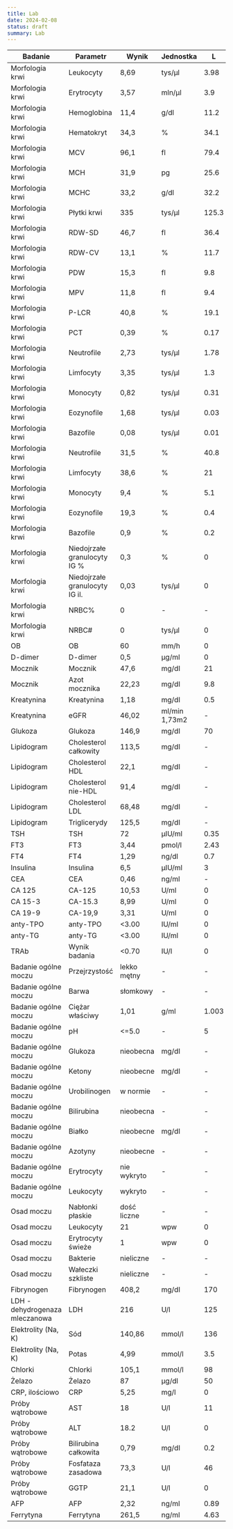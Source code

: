 ```yaml
---
title: Lab  
date: 2024-02-08
status: draft
summary: Lab
---
```


| Badanie                        | Parametr                       | Wynik       | Jednostka     | L     | H     |
| ------------------------------ | ------------------------------ | ----------- | ------------- | ----- | ----- |
| Morfologia krwi                | Leukocyty                      | 8,69        | tys/µl        | 3.98  | 10.04 |
| Morfologia krwi                | Erytrocyty                     | 3,57        | mln/µl        | 3.9   | 5.1   |
| Morfologia krwi                | Hemoglobina                    | 11,4        | g/dl          | 11.2  | 15.7  |
| Morfologia krwi                | Hematokryt                     | 34,3        | %             | 34.1  | 44.9  |
| Morfologia krwi                | MCV                            | 96,1        | fl            | 79.4  | 94.8  |
| Morfologia krwi                | MCH                            | 31,9        | pg            | 25.6  | 32.2  |
| Morfologia krwi                | MCHC                           | 33,2        | g/dl          | 32.2  | 35.5  |
| Morfologia krwi                | Płytki krwi                    | 335         | tys/µl        | 125.3 | 396.2 |
| Morfologia krwi                | RDW-SD                         | 46,7        | fl            | 36.4  | 46.3  |
| Morfologia krwi                | RDW-CV                         | 13,1        | %             | 11.7  | 14.4  |
| Morfologia krwi                | PDW                            | 15,3        | fl            | 9.8   | 16.2  |
| Morfologia krwi                | MPV                            | 11,8        | fl            | 9.4   | 12.5  |
| Morfologia krwi                | P-LCR                          | 40,8        | %             | 19.1  | 46.6  |
| Morfologia krwi                | PCT                            | 0,39        | %             | 0.17  | 0.38  |
| Morfologia krwi                | Neutrofile                     | 2,73        | tys/µl        | 1.78  | 6.04  |
| Morfologia krwi                | Limfocyty                      | 3,35        | tys/µl        | 1.3   | 3.4   |
| Morfologia krwi                | Monocyty                       | 0,82        | tys/µl        | 0.31  | 0.92  |
| Morfologia krwi                | Eozynofile                     | 1,68        | tys/µl        | 0.03  | 0.39  |
| Morfologia krwi                | Bazofile                       | 0,08        | tys/µl        | 0.01  | 0.09  |
| Morfologia krwi                | Neutrofile                     | 31,5        | %             | 40.8  | 70.39 |
| Morfologia krwi                | Limfocyty                      | 38,6        | %             | 21    | 50    |
| Morfologia krwi                | Monocyty                       | 9,4         | %             | 5.1   | 11.2  |
| Morfologia krwi                | Eozynofile                     | 19,3        | %             | 0.4   | 6.6   |
| Morfologia krwi                | Bazofile                       | 0,9         | %             | 0.2   | 1.3   |
| Morfologia krwi                | Niedojrzałe granulocyty IG %   | 0,3         | %             | 0     | 0.5   |
| Morfologia krwi                | Niedojrzałe granulocyty IG il. | 0,03        | tys/µl        | 0     | 0.04  |
| Morfologia krwi                | NRBC%                          | 0           | -             | -     | -     |
| Morfologia krwi                | NRBC#                          | 0           | tys/µl        | 0     | 0.03  |
| OB                             | OB                             | 60          | mm/h          | 0     | 30    |
| D-dimer                        | D-dimer                        | 0,5         | µg/ml         | 0     | 0.5   |
| Mocznik                        | Mocznik                        | 47,6        | mg/dl         | 21    | 43    |
| Mocznik                        | Azot mocznika                  | 22,23       | mg/dl         | 9.8   | 20.1  |
| Kreatynina                     | Kreatynina                     | 1,18        | mg/dl         | 0.5   | 1.2   |
| Kreatynina                     | eGFR                           | 46,02       | ml/min 1,73m2 | -     | -     |
| Glukoza                        | Glukoza                        | 146,9       | mg/dl         | 70    | 99    |
| Lipidogram                     | Cholesterol całkowity          | 113,5       | mg/dl         | -     | -     |
| Lipidogram                     | Cholesterol HDL                | 22,1        | mg/dl         | -     | -     |
| Lipidogram                     | Cholesterol nie-HDL            | 91,4        | mg/dl         | -     | -     |
| Lipidogram                     | Cholesterol LDL                | 68,48       | mg/dl         | -     | -     |
| Lipidogram                     | Triglicerydy                   | 125,5       | mg/dl         | -     | -     |
| TSH                            | TSH                            | 72          | µIU/ml        | 0.35  | 4.94  |
| FT3                            | FT3                            | 3,44        | pmol/l        | 2.43  | 6.01  |
| FT4                            | FT4                            | 1,29        | ng/dl         | 0.7   | 1.48  |
| Insulina                       | Insulina                       | 6,5         | µIU/ml        | 3     | 17    |
| CEA                            | CEA                            | 0,46        | ng/ml         | -     | -     |
| CA 125                         | CA-125                         | 10,53       | U/ml          | 0     | 35    |
| CA 15-3                        | CA-15.3                        | 8,99        | U/ml          | 0     | 31.3  |
| CA 19-9                        | CA-19,9                        | 3,31        | U/ml          | 0     | 37    |
| anty-TPO                       | anty-TPO                       | <3.00       | IU/ml         | 0     | 5.61  |
| anty-TG                        | anty-TG                        | <3.00       | IU/ml         | 0     | 4.11  |
| TRAb                           | Wynik badania                  | <0.70       | IU/l          | 0     | 1.99  |
| Badanie ogólne moczu           | Przejrzystość                  | lekko mętny | -             | -     | -     |
| Badanie ogólne moczu           | Barwa                          | słomkowy    | -             | -     | -     |
| Badanie ogólne moczu           | Ciężar właściwy                | 1,01        | g/ml          | 1.003 | 1.03  |
| Badanie ogólne moczu           | pH                             | <=5.0       | -             | 5     | 7.5   |
| Badanie ogólne moczu           | Glukoza                        | nieobecna   | mg/dl         | -     | -     |
| Badanie ogólne moczu           | Ketony                         | nieobecne   | mg/dl         | -     | -     |
| Badanie ogólne moczu           | Urobilinogen                   | w normie    | -             | -     | -     |
| Badanie ogólne moczu           | Bilirubina                     | nieobecna   | -             | -     | -     |
| Badanie ogólne moczu           | Białko                         | nieobecne   | mg/dl         | -     | -     |
| Badanie ogólne moczu           | Azotyny                        | nieobecne   | -             | -     | -     |
| Badanie ogólne moczu           | Erytrocyty                     | nie wykryto | -             | -     | -     |
| Badanie ogólne moczu           | Leukocyty                      | wykryto     | -             | -     | -     |
| Osad moczu                     | Nabłonki płaskie               | dość liczne | -             | -     | -     |
| Osad moczu                     | Leukocyty                      | 21          | wpw           | 0     | 8     |
| Osad moczu                     | Erytrocyty świeże              | 1           | wpw           | 0     | 3     |
| Osad moczu                     | Bakterie                       | nieliczne   | -             | -     | -     |
| Osad moczu                     | Wałeczki szkliste              | nieliczne   | -             | -     | -     |
| Fibrynogen                     | Fibrynogen                     | 408,2       | mg/dl         | 170   | 420   |
| LDH - dehydrogenaza mleczanowa | LDH                            | 216         | U/l           | 125   | 220   |
| Elektrolity (Na, K)            | Sód                            | 140,86      | mmol/l        | 136   | 145   |
| Elektrolity (Na, K)            | Potas                          | 4,99        | mmol/l        | 3.5   | 5.1   |
| Chlorki                        | Chlorki                        | 105,1       | mmol/l        | 98    | 107   |
| Żelazo                         | Żelazo                         | 87          | µg/dl         | 50    | 170   |
| CRP, ilościowo                 | CRP                            | 5,25        | mg/l          | 0     | 5     |
| Próby wątrobowe                | AST                            | 18          | U/l           | 11    | 34    |
| Próby wątrobowe                | ALT                            | 18.2        | U/l           | 0     | 34    |
| Próby wątrobowe                | Bilirubina całkowita           | 0,79        | mg/dl         | 0.2   | 1.2   |
| Próby wątrobowe                | Fosfataza zasadowa             | 73,3        | U/l           | 46    | 122   |
| Próby wątrobowe                | GGTP                           | 21,1        | U/l           | 0     | 38    |
| AFP                            | AFP                            | 2,32        | ng/ml         | 0.89  | 8.78  |
| Ferrytyna                      | Ferrytyna                      | 261,5       | ng/ml         | 4.63  | 204   |
